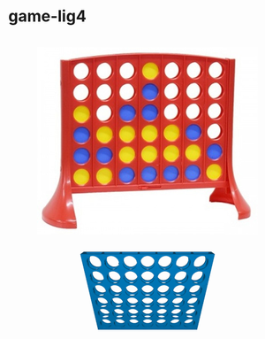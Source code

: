 # game-lig4

<h1 align="center">
  <img alt="Lig4-Estrela" title="#Lig4" src="./assets/lig4-estrela.jpg" />
  <img alt="Lig4-Gif" title="#Lig4" src="./assets/lig4-gif.gif" />
</h1>

